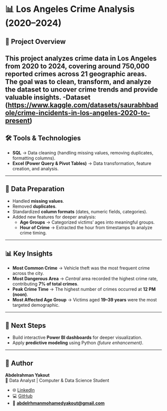 # 📊 Los Angeles Crime Analysis (2020–2024)

## 📌 Project Overview
This project analyzes crime data in Los Angeles from **2020 to 2024**, covering around **750,000 reported crimes** across **21 geographic areas**.  
The goal was to clean, transform, and analyze the dataset to uncover crime trends and provide valuable insights.
-Dataset (https://www.kaggle.com/datasets/saurabhbadole/crime-incidents-in-los-angeles-2020-to-present)
---

## 🛠 Tools & Technologies
- **SQL** → Data cleaning (handling missing values, removing duplicates, formatting columns).  
- **Excel (Power Query & Pivot Tables)** → Data transformation, feature creation, and analysis.  

---

## 🔄 Data Preparation
- Handled **missing values**.  
- Removed **duplicates**.  
- Standardized **column formats** (dates, numeric fields, categories).  
- Added new features for deeper analysis:  
  - **Age Groups** → Categorized victims’ ages into meaningful groups.  
  - **Hour of Crime** → Extracted the hour from timestamps to analyze crime timing.  

---

## 📊 Key Insights
- **Most Common Crime** → Vehicle theft was the most frequent crime across the city.  
- **Most Dangerous Area** → *Central* area recorded the highest crime rate, contributing **7% of total crimes**.  
- **Peak Crime Time** → The highest number of crimes occurred at **12 PM (noon)**.  
- **Most Affected Age Group** → Victims aged **19–39 years** were the most targeted demographic.  

---

## 🚀 Next Steps
- Build interactive **Power BI dashboards** for deeper visualization.  
- Apply **predictive modeling** using Python *(future enhancement)*.  

---

## 👤 Author
**Abdelrahman Yakout**  
📍 Data Analyst | Computer & Data Science Student  

- 🌐 [LinkedIn](https://www.linkedin.com/in/a-yakout)  
- 💻 [GitHub](https://github.com/A-Yakout)  
- 📧 **abdelrhmanmohamedyakout@gmail.com**

